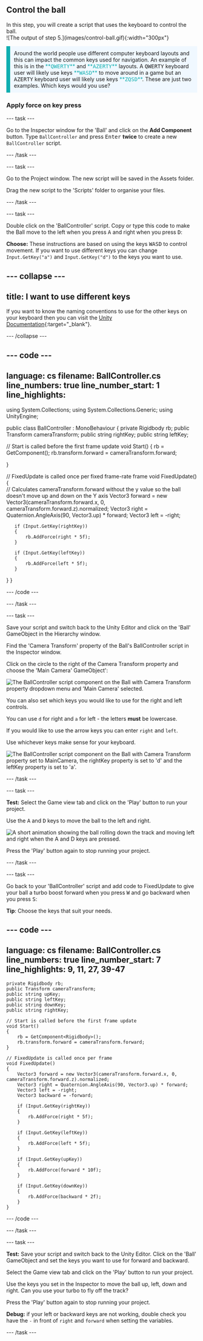 ## Control the ball

<div style="display: flex; flex-wrap: wrap">
<div style="flex-basis: 200px; flex-grow: 1; margin-right: 15px;">
In this step, you will create a script that uses the keyboard to control the ball.
</div>
<div>
![The output of step 5.](images/control-ball.gif){:width="300px"}
</div>
</div>

<p style="border-left: solid; border-width:10px; border-color: #0faeb0; background-color: aliceblue; padding: 10px;">
Around the world people use different computer keyboard layouts and this can impact the common keys used for navigation. An example of this is in the <span style="color: #0faeb0">**<kbd>QWERTY</kbd>**</span> and <span style="color: #0faeb0">**<kbd>AZERTY</kbd>**</span> layouts. A <kbd>QWERTY</kbd> keyboard user will likely use keys <span style="color: #0faeb0">**<kbd>WASD</kbd>**</span> to move around in a game but an <kbd>AZERTY</kbd> keyboard user will likely use keys <span style="color: #0faeb0">**<kbd>ZQSD</kbd>**</span>. These are just two examples. Which keys would you use? 
</p>

### Apply force on key press

--- task ---

Go to the Inspector window for the 'Ball' and click on the **Add Component** button. Type `BallController` and  press <kbd>Enter</kbd> **twice** to create a new `BallController` script.

--- /task ---

--- task ---

Go to the Project window. The new script will be saved in the Assets folder.

Drag the new script to the 'Scripts' folder to organise your files.

--- /task ---

--- task ---

Double click on the 'BallController' script. Copy or type this code to make the Ball move to the left when you press <kbd>A</kbd> and right when you press <kbd>D</kbd>:

**Choose:** These instructions are based on using the keys <kbd>WASD</kbd> to control movement. If you want to use different keys you can change `Input.GetKey("a")` and `Input.GetKey("d")` to the keys you want to use. 

--- collapse ---
---
title: I want to use different keys
---

If you want to know the naming conventions to use for the other keys on your keyboard then you can visit the [Unity Documentation](https://docs.unity3d.com/Manual/class-InputManager.html){:target="_blank"}.

--- /collapse ---

--- code ---
---
language: cs
filename: BallController.cs
line_numbers: true
line_number_start: 1
line_highlights: 
---

using System.Collections;
using System.Collections.Generic;
using UnityEngine;

public class BallController : MonoBehaviour
{
   private Rigidbody rb;
   public Transform cameraTransform;
   public string rightKey;
   public string leftKey;

   // Start is called before the first frame update
   void Start()
   {
       rb = GetComponent<Rigidbody>();
       rb.transform.forward = cameraTransform.forward;

   }

   // FixedUpdate is called once per fixed frame-rate frame
   void FixedUpdate()
   {  
       // Calculates cameraTransform.forward without the y value so the ball doesn't move up and down on the Y axis
       Vector3 forward = new Vector3(cameraTransform.forward.x, 0, cameraTransform.forward.z).normalized;
       Vector3 right =  Quaternion.AngleAxis(90, Vector3.up) * forward;
       Vector3 left = -right;

       if (Input.GetKey(rightKey))
       {
           rb.AddForce(right * 5f);
       }

       if (Input.GetKey(leftKey))
       {
           rb.AddForce(left * 5f);
       }
   } 
}

--- /code ---

--- /task ---

--- task ---

Save your script and switch back to the Unity Editor and click on the 'Ball' GameObject in the Hierarchy window.

Find the 'Camera Transform' property of the Ball's BallController script in the Inspector window.

Click on the circle to the right of the Camera Transform property and choose the 'Main Camera' GameObject':

![The BallController script component on the Ball with Camera Transform property dropdown menu and 'Main Camera' selected.](images/camera-transform-script.png)

You can also set which keys you would like to use for the right and left controls. 

You can use `d` for right and `a` for left - the letters **must** be lowercase. 

If you would like to use the arrow keys you can enter `right` and `left`.

Use whichever keys make sense for your keyboard.

![The BallController script component on the Ball with Camera Transform property set to `MainCamera`, the `rightKey` property is set to 'd' and the `leftKey` property is set to 'a'.](images/ball-controls.png)

--- /task ---

--- task ---

**Test:** Select the Game view tab and click on the 'Play' button to run your project.  

Use the <kbd>A</kbd> and <kbd>D</kbd> keys to move the ball to the left and right. 

![A short animation showing the ball rolling down the track and moving left and right when the A and D keys are pressed.](images/left-right.gif)

Press the 'Play' button again to stop running your project. 

--- /task ---

--- task ---

Go back to your 'BallController' script and add code to FixedUpdate to give your ball a turbo boost forward when you press <kbd>W</kbd> and go backward when you press <kbd>S</kbd>:

**Tip**: Choose the keys that suit your needs. 

--- code ---
---
language: cs
filename: BallController.cs
line_numbers: true
line_number_start: 7
line_highlights: 9, 11, 27, 39-47
---
    private Rigidbody rb;
    public Transform cameraTransform;
    public string upKey;
    public string leftKey;
    public string downKey;
    public string rightKey;

    // Start is called before the first frame update
    void Start()
    {
        rb = GetComponent<Rigidbody>();
        rb.transform.forward = cameraTransform.forward;
    }

    // FixedUpdate is called once per frame
    void FixedUpdate()
    {
        Vector3 forward = new Vector3(cameraTransform.forward.x, 0, cameraTransform.forward.z).normalized;
        Vector3 right = Quaternion.AngleAxis(90, Vector3.up) * forward;
        Vector3 left = -right;
        Vector3 backward = -forward;

        if (Input.GetKey(rightKey))
        {
            rb.AddForce(right * 5f);
        }

        if (Input.GetKey(leftKey))
        {
            rb.AddForce(left * 5f);
        }

        if (Input.GetKey(upKey))
        {
            rb.AddForce(forward * 10f);
        }

        if (Input.GetKey(downKey))
        {
            rb.AddForce(backward * 2f);
        }
    }

--- /code ---

--- /task ---

--- task ---

**Test:** Save your script and switch back to the Unity Editor. Click on the 'Ball' GameObject and set the keys you want to use for forward and backward.

Select the Game view tab and click on the 'Play' button to run your project.  

Use the keys you set in the Inspector to move the ball up, left, down and right. Can you use your turbo to fly off the track?

Press the 'Play' button again to stop running your project.

**Debug:** if your left or backward keys are not working, double check you have the `-` in front of `right` and `forward` when setting the variables.

--- /task ---